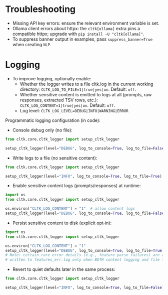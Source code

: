 # Troubleshooting

- Missing API key errors: ensure the relevant environment variable is set.
- Ollama client errors about httpx: the `cltk[ollama]` extra pins a compatible httpx; upgrade with `pip install -U "cltk[ollama]"`.
- To suppress banner output in examples, pass `suppress_banner=True` when creating `NLP`.

# Logging

- To improve logging, optionally enable:
  - Whether the logger writes to a file cltk.log in the current working directory: `CLTK_LOG_TO_FILE=1|true|yes|on`. Default: `off`.
  - Whether sensitive content is emitted to logs at all (prompts, raw responses, extracted TSV rows, etc.): `CLTK_LOG_CONTENT=1|true|yes|on`. Default: `off`.
  - Log level: `CLTK_LOG_LEVEL=DEBUG|INFO|WARNING|ERROR`

Programmatic logging configuration (in code):

- Console debug only (no file):

```python
from cltk.core.cltk_logger import setup_cltk_logger

setup_cltk_logger(level="DEBUG", log_to_console=True, log_to_file=False)
```

- Write logs to a file (no sensitive content):

```python
from cltk.core.cltk_logger import setup_cltk_logger

setup_cltk_logger(level="INFO", log_to_console=True, log_to_file=True)
```

- Enable sensitive content logs (prompts/responses) at runtime:

```python
import os
from cltk.core.cltk_logger import setup_cltk_logger

os.environ["CLTK_LOG_CONTENT"] = "1"  # allow content logs
setup_cltk_logger(level="DEBUG", log_to_console=True, log_to_file=False)
```

- Persist sensitive content to disk (explicit opt‑in):

```python
import os
from cltk.core.cltk_logger import setup_cltk_logger

os.environ["CLTK_LOG_CONTENT"] = "1"
setup_cltk_logger(level="DEBUG", log_to_console=True, log_to_file=True)
# Note: certain rare error details (e.g., feature parse failures) are also
# written to features_err.log only when BOTH content logging and file logging are enabled.
```

- Revert to quiet defaults later in the same process:

```python
from cltk.core.cltk_logger import setup_cltk_logger

setup_cltk_logger(level="INFO", log_to_console=True, log_to_file=False)
```
